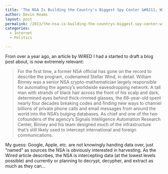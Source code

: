 ```yaml
---
title: 'The NSA Is Building the Country’s Biggest Spy Center &#8211; WIRED &#8211; March 15, 2012'
author: Devin Reams
layout: post
permalink: /2013/the-nsa-is-building-the-countrys-biggest-spy-center-wired-march-15-2012/
categories:
  - Internet
  - Politics

---
```

From over a year ago, an article by WIRED I had a started to draft a blog post about, is now extremely relevant:

> For the first time, a former NSA official has gone on the record to describe the program, codenamed Stellar Wind, in detail. William Binney was a senior NSA crypto-mathematician largely responsible for automating the agency’s worldwide eavesdropping network. A tall man with strands of black hair across the front of his scalp and dark, determined eyes behind thick-rimmed glasses, the 68-year-old spent nearly four decades breaking codes and finding new ways to channel billions of private phone calls and email messages from around the world into the NSA’s bulging databases. As chief and one of the two cofounders of the agency’s Signals Intelligence Automation Research Center, Binney and his team designed much of the infrastructure that’s still likely used to intercept international and foreign communications. 

My guess: Google, Apple, etc. are not knowingly handing data over, just &#8220;named&#8221; as sources the NSA is obviously interested in harvesting. As the Wired article describes, the NSA is intercepting data (at the lowest levels possible) and currently or planning to decrypt, decypher, and extract as much as they can&#8230;